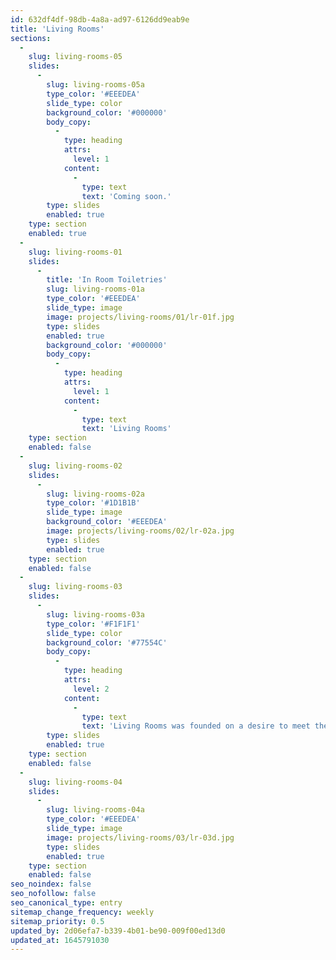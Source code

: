 ```yaml
---
id: 632df4df-98db-4a8a-ad97-6126dd9eab9e
title: 'Living Rooms'
sections:
  -
    slug: living-rooms-05
    slides:
      -
        slug: living-rooms-05a
        type_color: '#EEEDEA'
        slide_type: color
        background_color: '#000000'
        body_copy:
          -
            type: heading
            attrs:
              level: 1
            content:
              -
                type: text
                text: 'Coming soon.'
        type: slides
        enabled: true
    type: section
    enabled: true
  -
    slug: living-rooms-01
    slides:
      -
        title: 'In Room Toiletries'
        slug: living-rooms-01a
        type_color: '#EEEDEA'
        slide_type: image
        image: projects/living-rooms/01/lr-01f.jpg
        type: slides
        enabled: true
        background_color: '#000000'
        body_copy:
          -
            type: heading
            attrs:
              level: 1
            content:
              -
                type: text
                text: 'Living Rooms'
    type: section
    enabled: false
  -
    slug: living-rooms-02
    slides:
      -
        slug: living-rooms-02a
        type_color: '#1D1B1B'
        slide_type: image
        background_color: '#EEEDEA'
        image: projects/living-rooms/02/lr-02a.jpg
        type: slides
        enabled: true
    type: section
    enabled: false
  -
    slug: living-rooms-03
    slides:
      -
        slug: living-rooms-03a
        type_color: '#F1F1F1'
        slide_type: color
        background_color: '#77554C'
        body_copy:
          -
            type: heading
            attrs:
              level: 2
            content:
              -
                type: text
                text: 'Living Rooms was founded on a desire to meet the needs of the modern traveller, offering a hotel alternative that combines the luxury and services of a hotel with the privacy and space of home. Whether personalising space, servicing needs or simply inspiring with our local knowledge and resources, we place great value on all our guest relationships. We are proud that our brand awareness has grown organically, through word-of-mouth recommendations. Each part of the Living Rooms collection reflects not only the needs of our customers in terms of location and practicalities; they also meet their expectations when it comes to high-end design and technology. Each property is unique, created with the same care and attention to detail as would be paid to a private home. Each integrates the principles of the Living Rooms philosophy with the specific needs of our clientele.'
        type: slides
        enabled: true
    type: section
    enabled: false
  -
    slug: living-rooms-04
    slides:
      -
        slug: living-rooms-04a
        type_color: '#EEEDEA'
        slide_type: image
        image: projects/living-rooms/03/lr-03d.jpg
        type: slides
        enabled: true
    type: section
    enabled: false
seo_noindex: false
seo_nofollow: false
seo_canonical_type: entry
sitemap_change_frequency: weekly
sitemap_priority: 0.5
updated_by: 2d06efa7-b339-4b01-be90-009f00ed13d0
updated_at: 1645791030
---
```

